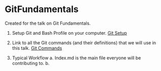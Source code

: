 # GitFundamentals
Created for the talk on Git Fundamentals.

1. Setup Git and Bash Profile on your computer.
  [Git Setup](git-setup.md)

2. Link to all the Git commands (and their definitions) that we will use in this talk.
  [Git Commands](git-commands.md)

3. Typical Workflow
  a. Index.md is the main file everyone will be contributing to.
  b.

